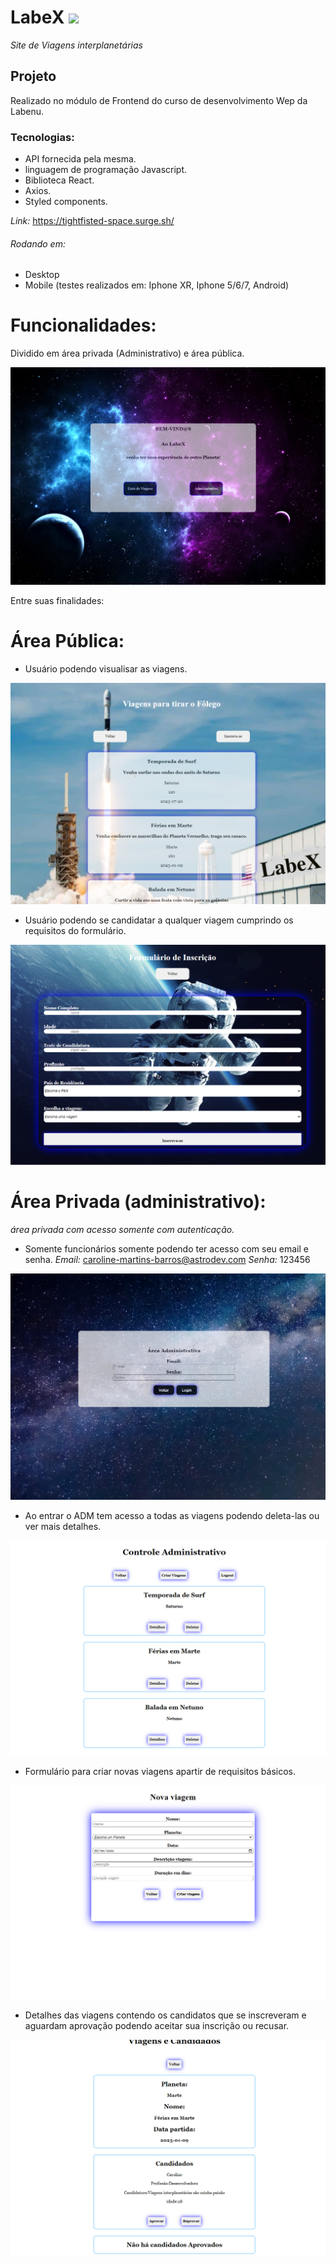 # LabeX ![]("./src/Pages/imagens/favicon_io/favicon-32x32.png")

*Site de Viagens interplanetárias*

## Projeto
Realizado no módulo de Frontend do curso de desenvolvimento Wep da Labenu.

### Tecnologias:
- API fornecida pela mesma.
- linguagem de programação Javascript.
- Biblioteca React.
- Axios.
- Styled components.

*Link:*
https://tightfisted-space.surge.sh/


###### Rodando em:
- Desktop 
- Mobile (testes realizados em: Iphone XR, Iphone 5/6/7, Android) 

# Funcionalidades:
Dividido em área privada (Administrativo) e área pública.

![](./src/Pages/imagens/Readme/HomePage.png)

Entre suas finalidades:

# Área Pública:

- Usuário podendo visualisar as viagens.

![](./src/Pages/imagens/Readme/ListTrip.png)

- Usuário podendo se candidatar a qualquer viagem cumprindo os requisitos do formulário.

![](./src/Pages/imagens/Readme/FormPage.png)

# Área Privada (administrativo):

 *área privada com acesso somente com autenticação.*

- Somente funcionários somente podendo ter acesso com seu email e senha.
*Email:*
caroline-martins-barros@astrodev.com
*Senha:*
123456

![](./src/Pages/imagens/Readme/LoginAdm.png)

- Ao entrar o ADM tem acesso a todas as viagens podendo deleta-las ou ver mais detalhes.

![](./src/Pages/imagens/Readme/ListAdm.png)

- Formulário para criar novas viagens apartir de requisitos básicos.

![](./src/Pages/imagens/Readme/CreateTrip.png)

- Detalhes das viagens contendo os candidatos que se inscreveram e aguardam aprovação podendo aceitar sua inscrição ou recusar.

![](./src/Pages/imagens/Readme/TripDetail.png)


